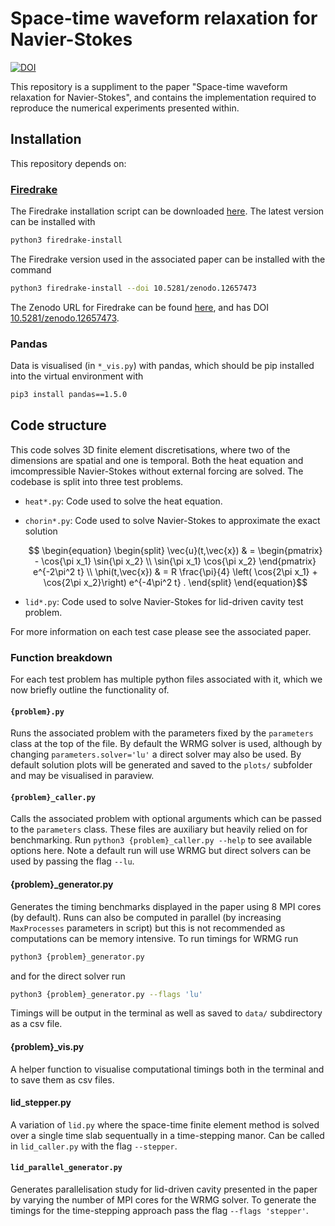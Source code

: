 # Space-time waveform relaxation for Navier-Stokes
[![DOI](https://zenodo.org/badge/822445345.svg)](https://zenodo.org/doi/10.5281/zenodo.12666474)

This repository is a suppliment to the paper "Space-time waveform relaxation for Navier-Stokes", and contains the implementation required to reproduce the numerical experiments presented within.

## Installation

This repository depends on:

### [Firedrake](https://www.firedrakeproject.org/)

The Firedrake installation script can be downloaded [here](https://www.firedrakeproject.org/download.html). The latest version can be installed with

```bash
python3 firedrake-install
```

The Firedrake version used in the associated paper can be installed with the command

```bash
python3 firedrake-install --doi 10.5281/zenodo.12657473
```

The Zenodo URL for Firedrake can be found [here](https://zenodo.org/records/12657473), and has DOI [10.5281/zenodo.12657473](https://doi.org/10.5281/zenodo.12657473).

### Pandas

Data is visualised (in `*_vis.py`) with pandas, which should be pip installed into the virtual environment with

```bash
pip3 install pandas==1.5.0
```

## Code structure

This code solves 3D finite element discretisations, where two of the dimensions are spatial and one is temporal. Both the heat equation and imcompressible Navier-Stokes without external forcing are solved. The codebase is split into three test problems. 

- `heat*.py`: Code used to solve the heat equation.

- `chorin*.py`: Code used to solve Navier-Stokes to approximate the exact solution 

  ```math
      \begin{equation}
        \begin{split}
          \vec{u}(t,\vec{x})
          & =
          \begin{pmatrix}
            - \cos{\pi x_1} \sin{\pi x_2} \\
            \sin{\pi x_1} \cos{\pi x_2}
          \end{pmatrix} e^{-2\pi^2 t} \\
       \phi(t,\vec{x})
        & =
        R \frac{\pi}{4} \left(
          \cos{2\pi x_1} + \cos{2\pi x_2}\right)
        e^{-4\pi^2 t}
        .
        \end{split}
      \end{equation}
  ```

- `lid*.py`: Code used to solve Navier-Stokes for lid-driven cavity test problem.

For more information on each test case please see the associated paper.

### Function breakdown

For each test problem has multiple python files associated with it, which we now briefly outline the functionality of.

#### `{problem}.py`

Runs the associated problem with the parameters fixed by the `parameters` class at the top of the file. By default the WRMG solver is used, although by changing `parameters.solver='lu'` a direct solver may also be used. By default solution plots will be generated and saved to the `plots/` subfolder and may be visualised in paraview.

#### `{problem}_caller.py`

Calls the associated problem with optional arguments which can be passed to the `parameters` class. These files are auxiliary but heavily relied on for benchmarking. Run `python3 {problem}_caller.py --help` to see available options here. Note a default run will use WRMG but direct solvers can be used by passing the flag `--lu`. 

#### {problem}_generator.py

Generates the timing benchmarks displayed in the paper using 8 MPI cores (by default). Runs can also be computed in parallel (by increasing `MaxProcesses` parameters in script) but this is not recommended as computations can be memory intensive. To run timings for WRMG run

```bash
python3 {problem}_generator.py
```

and for the direct solver run

```bash
python3 {problem}_generator.py --flags 'lu'
```

Timings will be output in the terminal as well as saved to `data/` subdirectory as a csv file.

#### {problem}_vis.py

A helper function to visualise computational timings both in the terminal and to save them as csv files.

#### lid_stepper.py

A variation of `lid.py` where the space-time finite element method is solved over a single time slab sequentually in a time-stepping manor. Can be called in `lid_caller.py` with the flag `--stepper`. 

#### `lid_parallel_generator.py`

Generates parallelisation study for lid-driven cavity presented in the paper by varying the number of MPI cores for the WRMG solver. To generate the timings for the time-stepping approach pass the flag `--flags 'stepper'`.
